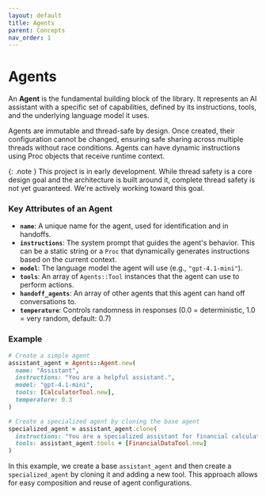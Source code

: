```yaml
---
layout: default
title: Agents
parent: Concepts
nav_order: 1
---
```


# Agents

An **Agent** is the fundamental building block of the library. It represents an AI assistant with a specific set of capabilities, defined by its instructions, tools, and the underlying language model it uses.

Agents are immutable and thread-safe by design. Once created, their configuration cannot be changed, ensuring safe sharing across multiple threads without race conditions. Agents can have dynamic instructions using Proc objects that receive runtime context.

{: .note }
This project is in early development. While thread safety is a core design goal and the architecture is built around it, complete thread safety is not yet guaranteed. We're actively working toward this goal.

### Key Attributes of an Agent

*   **`name`**: A unique name for the agent, used for identification and in handoffs.
*   **`instructions`**: The system prompt that guides the agent's behavior. This can be a static string or a `Proc` that dynamically generates instructions based on the current context.
*   **`model`**: The language model the agent will use (e.g., `"gpt-4.1-mini"`).
*   **`tools`**: An array of `Agents::Tool` instances that the agent can use to perform actions.
*   **`handoff_agents`**: An array of other agents that this agent can hand off conversations to.
*   **`temperature`**: Controls randomness in responses (0.0 = deterministic, 1.0 = very random, default: 0.7)

### Example

```ruby
# Create a simple agent
assistant_agent = Agents::Agent.new(
  name: "Assistant",
  instructions: "You are a helpful assistant.",
  model: "gpt-4.1-mini",
  tools: [CalculatorTool.new],
  temperature: 0.3
)

# Create a specialized agent by cloning the base agent
specialized_agent = assistant_agent.clone(
  instructions: "You are a specialized assistant for financial calculations.",
  tools: assistant_agent.tools + [FinancialDataTool.new]
)
```

In this example, we create a base `assistant_agent` and then create a `specialized_agent` by cloning it and adding a new tool. This approach allows for easy composition and reuse of agent configurations.
